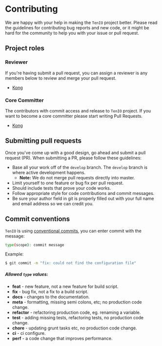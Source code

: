 # Contributing
We are happy with your help in making the `TenIO` project better. Please read the guidelines for contributing bug reports and new code, or it might be hard for the community to help you with your issue or pull request.

## Project roles
### Reviewer
If you're having submit a pull request, you can assign a reviewer is any members below to review and merge your pull request.
- [Kong](https://github.com/congcoi123)

### Core Committer
The contributors with commit access and release to `TenIO` project. If you want to become a core committer please start writing Pull Requests.
- [Kong](https://github.com/congcoi123)

## Submitting pull requests
Once you've come up with a good design, go ahead and submit a pull request (PR). When submitting a PR, please follow these guidelines:
- Base all your work off of the `develop` branch. The `develop` branch is where active development happens. 
	- **Note:** We do not merge pull requests directly into master.
- Limit yourself to one feature or bug fix per pull request.
- Should include tests that prove your code works.
- Follow appropriate style for code contributions and commit messages.
- Be sure your author field in git is properly filled out with your full name and email address so we can credit you.

## Commit conventions
`TenIO` is using [conventional commits](https://www.conventionalcommits.org), you can enter commit with the message:
```sh
type(scope): commit message
```

Example:
```sh
$ git commit -m "fix: could not find the configuration file"
```

##### Allowed `type` values:
- **feat** - new feature, not a new feature for build script.
- **fix** - bug fix, not a fix to a build script.
- **docs** - changes to the documentation.
- **meta** - formatting, missing semi colons, etc; no production code change.
- **refactor** - refactoring production code, eg. renaming a variable.
- **test** - adding missing tests, refactoring tests, no production code change.
- **chore** - updating grunt tasks etc, no production code change.
- **ci** - ci configure.
- **perf** - a code change that improves performance.
